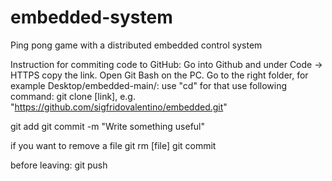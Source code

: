 # embedded-system
Ping pong game with a distributed embedded control system

Instruction for commiting code to GitHub:
Go into Github and under Code -> HTTPS copy the link.
Open Git Bash on the PC.
Go to the right folder, for example Desktop/embedded-main/: use "cd" for that
use following command: git clone [link], e.g. "https://github.com/sigfridovalentino/embedded.git"

git add
git commit -m "Write something useful"


if you want to remove a file
git rm [file]
git commit


before leaving:
git push